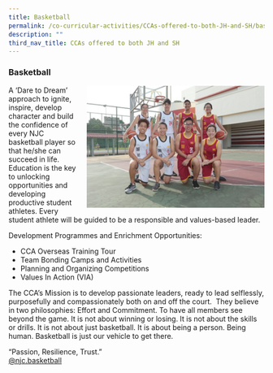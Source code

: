 ```yaml
---
title: Basketball
permalink: /co-curricular-activities/CCAs-offered-to-both-JH-and-SH/basketball
description: ""
third_nav_title: CCAs offered to both JH and SH
---
```

### Basketball

<img src="/images/basketball1.png" style="width:350px;height:240px;margin-left:15px;" align = "right"> A ‘Dare to Dream’ approach to ignite, inspire, develop character and build the confidence of every NJC basketball player so that he/she can succeed in life. Education is the key to unlocking opportunities and developing productive student athletes. Every student athlete will be guided to be a responsible and values-based leader.

Development Programmes and Enrichment Opportunities:

*   CCA Overseas Training Tour
*   Team Bonding Camps and Activities
*   Planning and Organizing Competitions
*   Values In Action (VIA)

The CCA’s Mission is to develop passionate leaders, ready to lead selflessly, purposefully and compassionately both on and off the court.  They believe in two philosophies: Effort and Commitment. To have all members see beyond the game. It is not about winning or losing. It is not about the skills or drills. It is not about just basketball. It is about being a person. Being human. Basketball is just our vehicle to get there.

“Passion, Resilience, Trust.”  
[@njc.basketball](https://instagram.com/njc.basketball?utm_medium=copy_link)